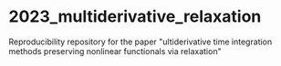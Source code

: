 # 2023_multiderivative_relaxation
Reproducibility repository for the paper "ultiderivative time integration methods preserving nonlinear functionals via relaxation"
